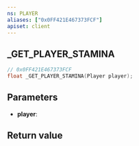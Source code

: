 ```yaml
---
ns: PLAYER
aliases: ["0x0FF421E467373FCF"]
apiset: client
---
```

## _GET_PLAYER_STAMINA

```c
// 0x0FF421E467373FCF
float _GET_PLAYER_STAMINA(Player player);
```


## Parameters
* **player**:

## Return value